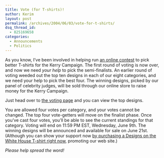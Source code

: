 ```yaml
---
title: Vote (for T-shirts)!
author: Kerim
layout: post
permalink: /archives/2004/06/03/vote-for-t-shirts/
dsq_thread_id:
  - 825169658
categories:
  - Announcements
  - Politics
---
```

As you know, I&#8217;ve been involved in helping run <a href="http://www.designsonthewhitehouse.com" onclick="_gaq.push(['_trackEvent', 'outbound-article', 'http://www.designsonthewhitehouse.com', 'an online contest']);" >an online contest</a> to pick better T-shirts for the Kerry Campaign. The first round of voting is now over, and now we need *your help* to pick the semi-finalists. An earlier round of voting weeded out the top ten designs in each of our eight categories, and we need your help to pick the best four. The winning designs, picked by our panel of celebrity judges, will be sold through our online store to raise money for the Kerry Campaign.

Just head over to <a href="http://www.designsonthewhitehouse.com/vote.php" onclick="_gaq.push(['_trackEvent', 'outbound-article', 'http://www.designsonthewhitehouse.com/vote.php', 'the voting page']);" >the voting page</a> and you can view the top designs.

You are allowed four votes per category, and your votes cannot be changed. The top four vote-getters will move on the finalist phase. Once you&#8217;ve cast four votes, you&#8217;ll be able to see the current standings for that category. Voting will end on 11:59 PM EST, Wednesday, June 9th. The winning designs will be announced and available for sale on June 21st. (Although you can show your support now <a href="http://designsonthewhitehouse.com/shop.php" onclick="_gaq.push(['_trackEvent', 'outbound-article', 'http://designsonthewhitehouse.com/shop.php', 'by purchasing a Designs on the White House T-shirt right now']);" >by purchasing a Designs on the White House T-shirt right now</a>, promoting our web site.)

*Please help spread the word!*

